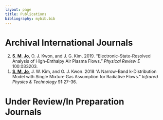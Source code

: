 ```yaml
---
layout: page
title: Publications
bibliography: mybib.bib
---
```


# Archival International Journals

<ol reversed>
  <li><div id="ref-jo2019PRE" class="csl-entry" role="doc-biblioentry"> <b><u>S. M. Jo</u></b>, O. J. Kwon, and J. G. Kim. 2019. <span>“<span>E</span>lectronic-State-Resolved Analysis of High-Enthalpy Air Plasma Flows.”</span> <em>Physical Review E</em> 100:033203.</div></li>
  <li><div id="ref-jo2018Infrared" class="csl-entry" role="doc-biblioentry"> <b><u>S. M. Jo</u></b>, J. W. Kim, and O. J. Kwon. 2018 <span>“<span>A</span> Narrow-Band k-Distribution Model with Single Mixture Gas Assumption for Radiative Flows.”</span> <em>Infrared Physics &amp; Technology</em> 91:27–36.</div></li>
</ol>



# Under Review/In Preparation Journals

<ol reversed>

</ol>
